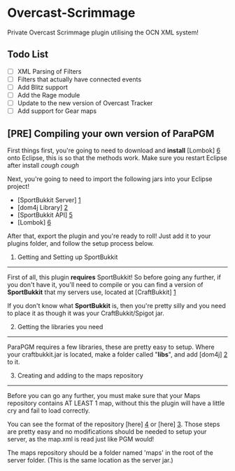Overcast-Scrimmage
==================

Private Overcast Scrimmage plugin utilising the OCN XML system!

Todo List
---------
- [ ] XML Parsing of Filters
- [ ] Filters that actually have connected events
- [ ] Add Blitz support
- [ ] Add the Rage module
- [ ] Update to the new version of Overcast Tracker
- [ ] Add support for Gear maps

[PRE] Compiling your own version of ParaPGM
-------------------------------------------
First things first, you're going to need to download and **install** [Lombok] [6] onto Eclipse, this is so that the methods work. Make sure you restart Eclipse after install *cough* *cough*

Next, you're going to need to import the following jars into your Eclipse project!
- [SportBukkit Server] [1]
- [dom4j Library] [2]
- [SportBukkit API] [5]
- [Lombok] [6]

After that, export the plugin and you're ready to roll! Just add it to your plugins folder, and follow the setup process below.

1. Getting and Setting up SportBukkit
-------------------------------------
First of all, this plugin **requires** SportBukkit! So before going any further, if you don't have it, you'll need to compile or you can find a version of **SportBukkit** that my servers use, located at [CraftBukkit] [1]

If you don't know what **SportBukkit** is, then you're pretty silly and you need to place it as though it was your CraftBukkit/Spigot jar.

2. Getting the libraries you need
---------------------------------
ParaPGM requires a few libraries, these are pretty easy to setup.
Where your craftbukkit.jar is located, make a folder called "**libs**", and add [dom4j] [2] to it.

3. Creating and adding to the maps repository
---------------------------------------------
Before you can go any further, you must make sure that your Maps repository contains AT LEAST 1 map, without this the plugin will have a little cry and fail to load correctly.

You can see the format of the repository [here] [4] or [here] [3]. Those steps are pretty easy and no modifications should be needed to setup your server, as the map.xml is read just like PGM would!

The maps repository should be a folder named 'maps' in the root of the server folder. (This is the same location as the server jar.)

[1]: http://scrimmage1.teamloading.com/craftbukkit.jar "SportBukkit"
[2]: http://scrimmage1.teamloading.com/dom4j.jar "dom4j"
[3]: https://maps.oc.tc/ "Overcast Maps"
[4]: http://scrimmage1.teamloading.com/ "Scrimmage Maps"
[5]: http://scrimmage1.teamloading.com/bukkit.jar "SportBukkit API"
[6]: http://projectlombok.org/ "Project Lombok"

